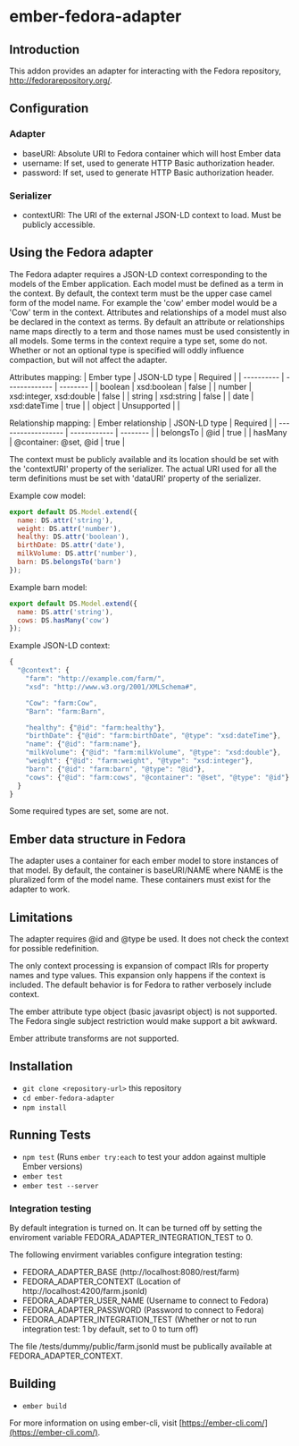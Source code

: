 # ember-fedora-adapter

## Introduction

This addon provides an adapter for interacting with the Fedora repository, http://fedorarepository.org/.

## Configuration

### Adapter

* baseURI: Absolute URI to Fedora container which will host Ember data
* username: If set, used to generate HTTP Basic authorization header.
* password: If set, used to generate HTTP Basic authorization header.

### Serializer

* contextURI: The URI of the external JSON-LD context to load. Must be publicly accessible.


## Using the Fedora adapter

The Fedora adapter requires a JSON-LD context corresponding to the models of the Ember application.
Each model must be defined as a term in the context. By default, the context term must be the upper case camel form of the model name.
For example the 'cow' ember model would be a 'Cow' term in the context. Attributes and relationships of a model must also be declared
in the context as terms. By default an attribute or relationships name maps directly to a term and those names
must be used consistently in all models. Some terms in the context require a type set, some do not. Whether or not an optional type is specified will
oddly influence compaction, but will not affect the adapter.


Attributes mapping:
| Ember type | JSON-LD type             | Required |
| ---------- | -------------            | -------- |
| boolean    | xsd:boolean              | false    |
| number     | xsd:integer, xsd:double  | false    |
| string     | xsd:string               | false    |
| date       | xsd:dateTime             | true     |
| object     | Unsupported              |          |

Relationship mapping:
| Ember relationship | JSON-LD type           | Required | 
| ------------------ | ------------           | -------- |
| belongsTo          | @id                    | true     |
| hasMany            | @container: @set, @id  | true     |


The context must be publicly available and its location should be set with the 'contextURI' property of the serializer. The actual URI used for all the
term definitions must be set with 'dataURI' property of the serializer.

Example cow model:
```javascript
export default DS.Model.extend({
  name: DS.attr('string'),
  weight: DS.attr('number'),
  healthy: DS.attr('boolean'),
  birthDate: DS.attr('date'),
  milkVolume: DS.attr('number'),
  barn: DS.belongsTo('barn')
});
```

Example barn model:
```javascript
export default DS.Model.extend({
  name: DS.attr('string'),
  cows: DS.hasMany('cow')
});

```

Example JSON-LD context:
```javascript
{
  "@context": {
    "farm": "http://example.com/farm/",
    "xsd": "http://www.w3.org/2001/XMLSchema#",

    "Cow": "farm:Cow",
    "Barn": "farm:Barn",    

    "healthy": {"@id": "farm:healthy"},
    "birthDate": {"@id": "farm:birthDate", "@type": "xsd:dateTime"},
    "name": {"@id": "farm:name"},
    "milkVolume": {"@id": "farm:milkVolume", "@type": "xsd:double"},    
    "weight": {"@id": "farm:weight", "@type": "xsd:integer"},
    "barn": {"@id": "farm:barn", "@type": "@id"},    
    "cows": {"@id": "farm:cows", "@container": "@set", "@type": "@id"}
  }
}

```

Some required types are set, some are not.

## Ember data structure in Fedora

The adapter uses a container for each ember model to store instances of that model.
By default, the container is baseURI/NAME where NAME is the pluralized form of the model name.
These containers must exist for the adapter to work.


## Limitations

The adapter requires @id and @type be used. It does not check the context for possible redefinition.

The only context processing is expansion of compact IRIs for property names and type values.
This expansion only happens if the context is included. The default behavior is for Fedora to
rather verbosely include context.

The ember attribute type object (basic javasript object) is not supported. The Fedora single
subject restriction would make support a bit awkward.

Ember attribute transforms are not supported.

## Installation

* `git clone <repository-url>` this repository
* `cd ember-fedora-adapter`
* `npm install`


## Running Tests

* `npm test` (Runs `ember try:each` to test your addon against multiple Ember versions)
* `ember test`
* `ember test --server`

### Integration testing

By default integration is turned on. It can be turned off by setting the enviroment variable FEDORA_ADAPTER_INTEGRATION_TEST to 0.

The following envirment variables configure integration testing:
* FEDORA_ADAPTER_BASE       (http://localhost:8080/rest/farm)
* FEDORA_ADAPTER_CONTEXT    (Location of http://localhost:4200/farm.jsonld)
* FEDORA_ADAPTER_USER_NAME  (Username to connect to Fedora)
* FEDORA_ADAPTER_PASSWORD   (Password to connect to Fedora)
* FEDORA_ADAPTER_INTEGRATION_TEST (Whether or not to run integration test: 1 by default, set to 0 to turn off)

The file /tests/dummy/public/farm.jsonld must be publically available at FEDORA_ADAPTER_CONTEXT.

## Building

* `ember build`

For more information on using ember-cli, visit [https://ember-cli.com/](https://ember-cli.com/).

